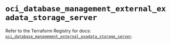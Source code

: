 # `oci_database_management_external_exadata_storage_server`

Refer to the Terraform Registry for docs: [`oci_database_management_external_exadata_storage_server`](https://registry.terraform.io/providers/oracle/oci/6.18.0/docs/resources/database_management_external_exadata_storage_server).
